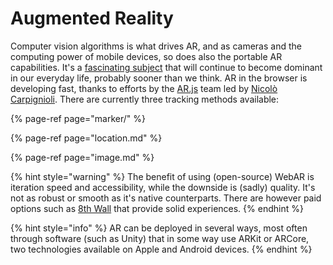 # Augmented Reality

Computer vision algorithms is what drives AR, and as cameras and the computing power of mobile devices, so does also the portable AR capabilities. It's a [fascinating subject](https://www.sciencedirect.com/topics/computer-science/augmented-reality) that will continue to become  dominant in our everyday life, probably sooner than we think. AR in the browser is developing fast, thanks to efforts by the [AR.js](https://ar-js-org.github.io/AR.js-Docs/) team led by [Nicolò Carpignioli](https://twitter.com/nicolocarp). There are currently three tracking methods available:

{% page-ref page="marker/" %}

{% page-ref page="location.md" %}

{% page-ref page="image.md" %}

{% hint style="warning" %}
The benefit of using \(open-source\) WebAR is iteration speed and accessibility, while the downside is \(sadly\) quality. It's not as robust or smooth as it's native counterparts. There are however paid options such as [8th Wall](https://www.8thwall.com/) that provide solid experiences.
{% endhint %}

{% hint style="info" %}
AR can be deployed in several ways, most often through software \(such as Unity\) that in some way use ARKit or ARCore, two technologies available on Apple and Android devices.
{% endhint %}

